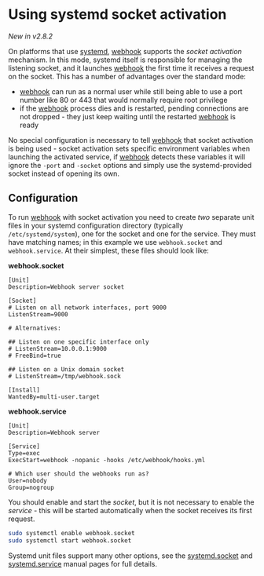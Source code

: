 # Using systemd socket activation

_New in v2.8.2_

On platforms that use [systemd](https://systemd.io), [webhook][w] 
supports the _socket activation_ mechanism.  In this mode, systemd itself is responsible for managing the listening socket, and it launches [webhook][w] the first time it receives a request on the socket.  This has a number of advantages over the standard mode:

- [webhook][w] can run as a normal user while still being able to use a port number like 80 or 443 that would normally require root privilege
- if the [webhook][w] process dies and is restarted, pending connections are not dropped - they just keep waiting until the restarted [webhook][w] is ready

No special configuration is necessary to tell [webhook][w] that socket activation is being used - socket activation sets specific environment variables when launching the activated service, if [webhook][w] detects these variables it will ignore the `-port` and `-socket` options and simply use the systemd-provided socket instead of opening its own.

## Configuration
To run [webhook][w] with socket activation you need to create _two_ separate unit files in your systemd configuration directory (typically `/etc/systemd/system`), one for the socket and one for the service.  They must have matching names; in this example we use `webhook.socket` and `webhook.service`.  At their simplest, these files should look like:

**webhook.socket**
```
[Unit]
Description=Webhook server socket

[Socket]
# Listen on all network interfaces, port 9000
ListenStream=9000

# Alternatives:

## Listen on one specific interface only
# ListenStream=10.0.0.1:9000
# FreeBind=true

## Listen on a Unix domain socket
# ListenStream=/tmp/webhook.sock

[Install]
WantedBy=multi-user.target
```

**webhook.service**
```
[Unit]
Description=Webhook server

[Service]
Type=exec
ExecStart=webhook -nopanic -hooks /etc/webhook/hooks.yml

# Which user should the webhooks run as?
User=nobody
Group=nogroup
```

You should enable and start the _socket_, but it is not necessary to enable the _service_ - this will be started automatically when the socket receives its first request.

```sh
sudo systemctl enable webhook.socket
sudo systemctl start webhook.socket
```

Systemd unit files support many other options, see the [systemd.socket](https://www.freedesktop.org/software/systemd/man/latest/systemd.socket.html) and [systemd.service](https://www.freedesktop.org/software/systemd/man/latest/systemd.service.html) manual pages for full details.

[w]: https://github.com/mycoool/webhook-ui
